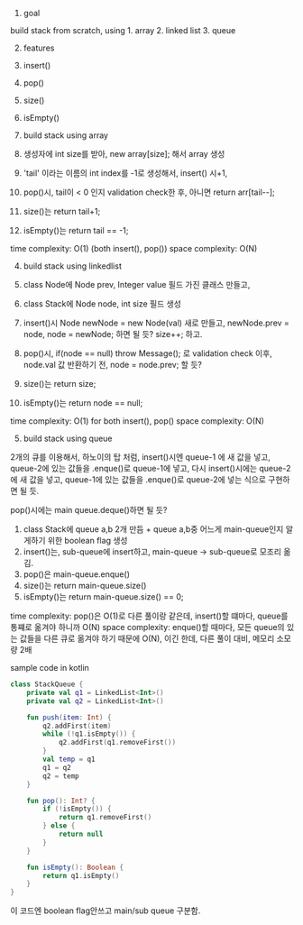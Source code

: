 1. goal

build stack from scratch, using 1. array 2. linked list 3. queue


2. features

1. insert()
2. pop()
3. size()
4. isEmpty()


3. build stack using array

1. 생성자에 int size를 받아, new array[size]; 해서 array 생성
2. 'tail' 이라는 이름의 int index를 -1로 생성해서, insert() 시+1,
3. pop()시, tail이 < 0 인지 validation check한 후, 아니면 return arr[tail--];
4. size()는 return tail+1;
5. isEmpty()는 return tail == -1;


time complexity: O(1) (both insert(), pop())
space complexity: O(N)



4. build stack using linkedlist

1. class Node에 Node prev, Integer value 필드 가진 클래스 만들고,
2. class Stack에 Node node, int size 필드 생성
3. insert()시 Node newNode = new Node(val) 새로 만들고, newNode.prev = node, node = newNode; 하면 될 듯? size++; 하고.
4. pop()시, if(node == null) throw Message(); 로 validation check 이후, node.val 값 반환하기 전, node = node.prev; 할 듯?
5. size()는 return size;
6. isEmpty()는 return node == null;

time complexity: O(1) for both insert(), pop()
space complexity: O(N)



5. build stack using queue

2개의 큐를 이용해서, 하노이의 탑 처럼,
insert()시엔 queue-1 에 새 값을 넣고, queue-2에 있는 값들을 .enque()로 queue-1에 넣고,
다시 insert()시에는 queue-2에 새 값을 넣고, queue-1에 있는 값들을 .enque()로 queue-2에 넣는 식으로 구현하면 될 듯.

pop()시에는 main queue.deque()하면 될 듯?


1. class Stack에 queue a,b 2개 만듬 + queue a,b중 어느게 main-queue인지 알게하기 위한 boolean flag 생성
2. insert()는, sub-queue에 insert하고, main-queue -> sub-queue로 모조리 옮김.
3. pop()은 main-queue.enque()
4. size()는 return main-queue.size()
5. isEmpty()는 return main-queue.size() == 0;

time complexity: pop()은 O(1)로 다른 풀이랑 같은데, insert()할 떄마다, queue를 통쨰로 옮겨야 하니까 O(N)
space complexity: enque()할 때마다, 모든 queue의 있는 값들을 다른 큐로 옮겨야 하기 때문에 O(N), 이긴 한데, 다른 풀이 대비, 메모리 소모량 2배

sample code in kotlin
```kotlin
class StackQueue {
    private val q1 = LinkedList<Int>()
    private val q2 = LinkedList<Int>()

    fun push(item: Int) {
        q2.addFirst(item)
        while (!q1.isEmpty()) {
            q2.addFirst(q1.removeFirst())
        }
        val temp = q1
        q1 = q2
        q2 = temp
    }

    fun pop(): Int? {
        if (!isEmpty()) {
            return q1.removeFirst()
        } else {
            return null
        }
    }

    fun isEmpty(): Boolean {
        return q1.isEmpty()
    }
}

```

이 코드엔 boolean flag안쓰고 main/sub queue 구분함.


